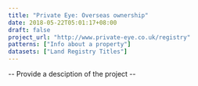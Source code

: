 ```yaml
---
title: "Private Eye: Overseas ownership"
date: 2018-05-22T05:01:17+08:00
draft: false
project_url: "http://www.private-eye.co.uk/registry"
patterns: ["Info about a property"]
datasets: ["Land Registry Titles"]
---
```


-- Provide a desciption of the project --
